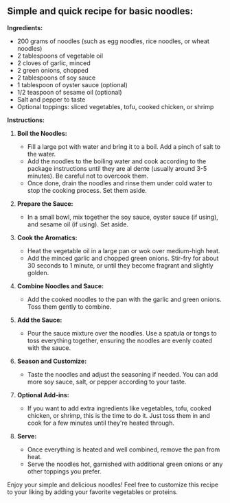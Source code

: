 ## Simple and quick recipe for basic noodles:

**Ingredients:**
- 200 grams of noodles (such as egg noodles, rice noodles, or wheat noodles)
- 2 tablespoons of vegetable oil
- 2 cloves of garlic, minced
- 2 green onions, chopped
- 2 tablespoons of soy sauce
- 1 tablespoon of oyster sauce (optional)
- 1/2 teaspoon of sesame oil (optional)
- Salt and pepper to taste
- Optional toppings: sliced vegetables, tofu, cooked chicken, or shrimp

**Instructions:**

1. **Boil the Noodles:**
   - Fill a large pot with water and bring it to a boil. Add a pinch of salt to the water.
   - Add the noodles to the boiling water and cook according to the package instructions until they are al dente (usually around 3-5 minutes). Be careful not to overcook them. 
   - Once done, drain the noodles and rinse them under cold water to stop the cooking process. Set them aside.

2. **Prepare the Sauce:**
   - In a small bowl, mix together the soy sauce, oyster sauce (if using), and sesame oil (if using). Set aside.

3. **Cook the Aromatics:**
   - Heat the vegetable oil in a large pan or wok over medium-high heat.
   - Add the minced garlic and chopped green onions. Stir-fry for about 30 seconds to 1 minute, or until they become fragrant and slightly golden.

4. **Combine Noodles and Sauce:**
   - Add the cooked noodles to the pan with the garlic and green onions. Toss them gently to combine.

5. **Add the Sauce:**
   - Pour the sauce mixture over the noodles. Use a spatula or tongs to toss everything together, ensuring the noodles are evenly coated with the sauce. 

6. **Season and Customize:**
   - Taste the noodles and adjust the seasoning if needed. You can add more soy sauce, salt, or pepper according to your taste.

7. **Optional Add-ins:**
   - If you want to add extra ingredients like vegetables, tofu, cooked chicken, or shrimp, this is the time to do it. Just toss them in and cook for a few minutes until they're heated through.

8. **Serve:**
   - Once everything is heated and well combined, remove the pan from heat.
   - Serve the noodles hot, garnished with additional green onions or any other toppings you prefer.

Enjoy your simple and delicious noodles! Feel free to customize this recipe to your liking by adding your favorite vegetables or proteins.